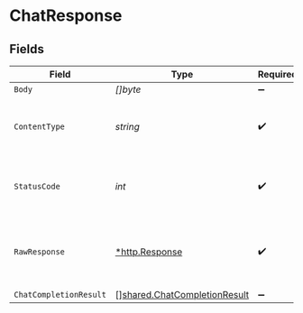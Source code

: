 # ChatResponse


## Fields

| Field                                                                               | Type                                                                                | Required                                                                            | Description                                                                         |
| ----------------------------------------------------------------------------------- | ----------------------------------------------------------------------------------- | ----------------------------------------------------------------------------------- | ----------------------------------------------------------------------------------- |
| `Body`                                                                              | *[]byte*                                                                            | :heavy_minus_sign:                                                                  | N/A                                                                                 |
| `ContentType`                                                                       | *string*                                                                            | :heavy_check_mark:                                                                  | HTTP response content type for this operation                                       |
| `StatusCode`                                                                        | *int*                                                                               | :heavy_check_mark:                                                                  | HTTP response status code for this operation                                        |
| `RawResponse`                                                                       | [*http.Response](https://pkg.go.dev/net/http#Response)                              | :heavy_check_mark:                                                                  | Raw HTTP response; suitable for custom response parsing                             |
| `ChatCompletionResult`                                                              | [][shared.ChatCompletionResult](../../../pkg/models/shared/chatcompletionresult.md) | :heavy_minus_sign:                                                                  | Ok                                                                                  |